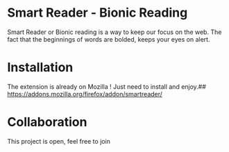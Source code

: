 # Smart Reader - Bionic Reading
Smart Reader or Bionic reading is a way to keep our focus on the web.
The fact that the beginnings of words are bolded, keeps your eyes on alert.

# Installation
The extension is already on Mozilla ! Just need to install and enjoy.##
https://addons.mozilla.org/firefox/addon/smartreader/

# Collaboration
This project is open, feel free to join

